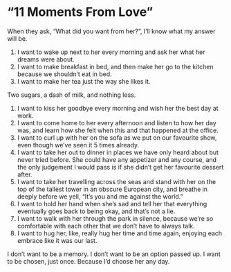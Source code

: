 # “11 Moments From Love”

When they ask, “What did you want from her?”, I’ll know what my answer will be.

1. I want to wake up next to her every morning and ask her what her dreams were about.
2. I want to make breakfast in bed, and then make her go to the kitchen because we shouldn’t eat in bed.
3. I want to make her tea just the way she likes it.

Two sugars, a dash of milk, and nothing less.
1. I want to kiss her goodbye every morning and wish her the best day at work.
2. I want to come home to her every afternoon and listen to how her day was, and learn how she felt when this and that happened at the office.
3. I want to curl up with her on the sofa as we put on our favourite show, even though we’ve seen it 5 times already.
4. I want to take her out to dinner in places we have only heard about but never tried before. She could have any appetizer and any course, and the only judgement I would pass is if she didn’t get her favourite dessert after.
5. I want to take her travelling across the seas and stand with her on the top of the tallest tower in an obscure European city, and breathe in deeply before we yell, “It’s you and me against the world.”
6. I want to hold her hand when she’s sad and tell her that everything eventually goes back to being okay, and that’s not a lie.
7. I want to walk with her through the park in silence, because we’re so comfortable with each other that we don’t have to always talk.
8. I want to hug her, like, really hug her time and time again, enjoying each embrace like it was our last.

I don’t want to be a memory.
I don’t want to be an option passed up.
I want to be chosen, just once.
Because I’d choose her any day.
